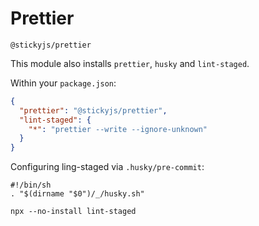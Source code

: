 # Prettier

`@stickyjs/prettier`

This module also installs `prettier`, `husky` and `lint-staged`.

Within your `package.json`:

```json
{
  "prettier": "@stickyjs/prettier",
  "lint-staged": {
    "*": "prettier --write --ignore-unknown"
  }
}
```

Configuring ling-staged via `.husky/pre-commit`:

```shell
#!/bin/sh
. "$(dirname "$0")/_/husky.sh"

npx --no-install lint-staged
```
